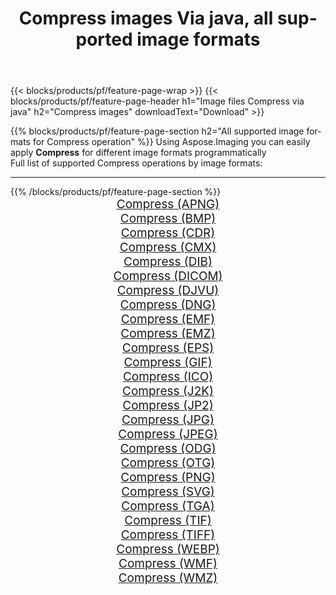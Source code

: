 ﻿---
title: Compress images Via java, all supported image formats 
weight: 3920
url: /java/compress 
lang: en
langdirlevel: 2
locales: zh-hans,ja,it,ru,de,es,fr,nl,id,lt,pl,pt,vi,tr,ko,zh-hant,ar,hi,th,sv,cs,uk,he
description: Using Aspose.Imaging you can easily Compress images Via java
---

{{< blocks/products/pf/feature-page-wrap >}}
{{< blocks/products/pf/feature-page-header h1="Image files Compress via java" h2="Compress images" downloadText="Download" >}}


{{% blocks/products/pf/feature-page-section  h2="All supported image formats for Compress operation" %}}
Using Aspose.Imaging you can easily apply **Compress** for different image formats programmatically
<br/>
Full list of supported Compress operations by image formats:
<hr/>
{{% /blocks/products/pf/feature-page-section %}}
<div class="container-fluid productfamilypage bg-gray">
    <div class="convertypes bg-gray agp-content section">
        <div class="container">
		<div class="row other-converters" style="gap: 10px;font-size: 19px;text-align:center;">
		    <div class='col-md-2 other-converter remove-lp remove-rp'><a href="/imaging/java/compress/apng" style="padding:15px;">Compress (APNG)</a></div><div class='col-md-2 other-converter remove-lp remove-rp'><a href="/imaging/java/compress/bmp" style="padding:15px;">Compress (BMP)</a></div><div class='col-md-2 other-converter remove-lp remove-rp'><a href="/imaging/java/compress/cdr" style="padding:15px;">Compress (CDR)</a></div><div class='col-md-2 other-converter remove-lp remove-rp'><a href="/imaging/java/compress/cmx" style="padding:15px;">Compress (CMX)</a></div><div class='col-md-2 other-converter remove-lp remove-rp'><a href="/imaging/java/compress/dib" style="padding:15px;">Compress (DIB)</a></div><div class='col-md-2 other-converter remove-lp remove-rp'><a href="/imaging/java/compress/dicom" style="padding:15px;">Compress (DICOM)</a></div><div class='col-md-2 other-converter remove-lp remove-rp'><a href="/imaging/java/compress/djvu" style="padding:15px;">Compress (DJVU)</a></div><div class='col-md-2 other-converter remove-lp remove-rp'><a href="/imaging/java/compress/dng" style="padding:15px;">Compress (DNG)</a></div><div class='col-md-2 other-converter remove-lp remove-rp'><a href="/imaging/java/compress/emf" style="padding:15px;">Compress (EMF)</a></div><div class='col-md-2 other-converter remove-lp remove-rp'><a href="/imaging/java/compress/emz" style="padding:15px;">Compress (EMZ)</a></div><div class='col-md-2 other-converter remove-lp remove-rp'><a href="/imaging/java/compress/eps" style="padding:15px;">Compress (EPS)</a></div><div class='col-md-2 other-converter remove-lp remove-rp'><a href="/imaging/java/compress/gif" style="padding:15px;">Compress (GIF)</a></div><div class='col-md-2 other-converter remove-lp remove-rp'><a href="/imaging/java/compress/ico" style="padding:15px;">Compress (ICO)</a></div><div class='col-md-2 other-converter remove-lp remove-rp'><a href="/imaging/java/compress/j2k" style="padding:15px;">Compress (J2K)</a></div><div class='col-md-2 other-converter remove-lp remove-rp'><a href="/imaging/java/compress/jp2" style="padding:15px;">Compress (JP2)</a></div><div class='col-md-2 other-converter remove-lp remove-rp'><a href="/imaging/java/compress/jpg" style="padding:15px;">Compress (JPG)</a></div><div class='col-md-2 other-converter remove-lp remove-rp'><a href="/imaging/java/compress/jpeg" style="padding:15px;">Compress (JPEG)</a></div><div class='col-md-2 other-converter remove-lp remove-rp'><a href="/imaging/java/compress/odg" style="padding:15px;">Compress (ODG)</a></div><div class='col-md-2 other-converter remove-lp remove-rp'><a href="/imaging/java/compress/otg" style="padding:15px;">Compress (OTG)</a></div><div class='col-md-2 other-converter remove-lp remove-rp'><a href="/imaging/java/compress/png" style="padding:15px;">Compress (PNG)</a></div><div class='col-md-2 other-converter remove-lp remove-rp'><a href="/imaging/java/compress/svg" style="padding:15px;">Compress (SVG)</a></div><div class='col-md-2 other-converter remove-lp remove-rp'><a href="/imaging/java/compress/tga" style="padding:15px;">Compress (TGA)</a></div><div class='col-md-2 other-converter remove-lp remove-rp'><a href="/imaging/java/compress/tif" style="padding:15px;">Compress (TIF)</a></div><div class='col-md-2 other-converter remove-lp remove-rp'><a href="/imaging/java/compress/tiff" style="padding:15px;">Compress (TIFF)</a></div><div class='col-md-2 other-converter remove-lp remove-rp'><a href="/imaging/java/compress/webp" style="padding:15px;">Compress (WEBP)</a></div><div class='col-md-2 other-converter remove-lp remove-rp'><a href="/imaging/java/compress/wmf" style="padding:15px;">Compress (WMF)</a></div><div class='col-md-2 other-converter remove-lp remove-rp'><a href="/imaging/java/compress/wmz" style="padding:15px;">Compress (WMZ)</a></div>
                </div>
        </div>
    </div>
</div>
<br/>
